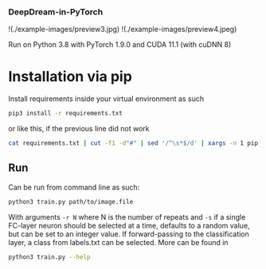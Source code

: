 ### DeepDream-in-PyTorch

!(./example-images/preview3.jpg)
!(./example-images/preview4.jpeg)


Run on Python 3.8 with PyTorch 1.9.0 and CUDA 11.1 (with cuDNN 8)

# Installation via pip
Install requirements inside your virtual environment as such
```bash
pip3 install -r requirements.txt
```
or like this, if the previous line did not work
```bash
cat requirements.txt | cut -f1 -d"#" | sed '/^\s*$/d' | xargs -n 1 pip install
```

## Run

Can be run from command line as such:
```bash
python3 train.py path/to/image.file
```

With arguments `-r N` where N is the number of repeats and `-s` if a single FC-layer neuron should be selected at a time, defaults to a random value, but can be set to an integer value. If forward-passing to the classification layer, a class from labels.txt can be selected.
More can be found in
```bash
python3 train.py --help
```

